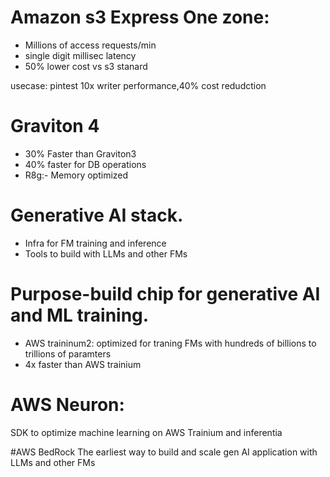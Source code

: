 
# Amazon s3 Express One zone:

- Millions of access requests/min
- single digit millisec latency
- 50% lower cost vs s3 stanard

usecase: pintest 10x writer performance,40% cost redudction

# Graviton 4
- 30% Faster than Graviton3
- 40% faster for DB operations
- R8g:- Memory optimized

# Generative AI stack.

- Infra for FM training and inference
- Tools to build with LLMs and other FMs

 # Purpose-build chip for generative AI and ML training.
 - AWS traininum2: optimized for traning FMs with hundreds of billions to trillions of paramters
 - 4x faster than AWS trainium

# AWS Neuron:
SDK to optimize machine learning on AWS Trainium and inferentia

#AWS BedRock
The earliest way to build and scale gen AI application with LLMs and other FMs
